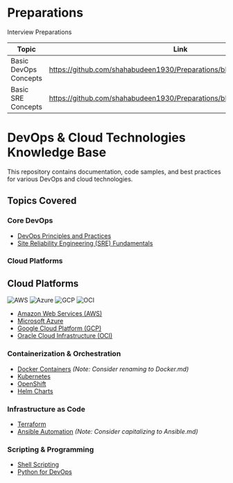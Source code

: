 # Preparations
Interview Preparations

|Topic | Link |
| - | - |
|Basic DevOps Concepts|https://github.com/shahabudeen1930/Preparations/blob/main/BasicDevOps.md|
|Basic SRE Concepts|https://github.com/shahabudeen1930/Preparations/blob/main/BasicSRE.md|


# DevOps & Cloud Technologies Knowledge Base

This repository contains documentation, code samples, and best practices for various DevOps and cloud technologies.

## Topics Covered

### Core DevOps
- [DevOps Principles and Practices](BasicDevOps.md)
- [Site Reliability Engineering (SRE) Fundamentals](BasicSRE.md)

### Cloud Platforms
## Cloud Platforms
![AWS](https://img.shields.io/badge/AWS-%23FF9900.svg?style=for-the-badge&logo=amazon-aws&logoColor=white)
![Azure](https://img.shields.io/badge/azure-%230072C6.svg?style=for-the-badge&logo=microsoftazure&logoColor=white)
![GCP](https://img.shields.io/badge/GoogleCloud-%234285F4.svg?style=for-the-badge&logo=google-cloud&logoColor=white)
![OCI](https://img.shields.io/badge/Oracle%20Cloud-F80000?style=for-the-badge&logo=oracle&logoColor=white)
- [Amazon Web Services (AWS)](AWS.md)
- [Microsoft Azure](Azure.md)
- [Google Cloud Platform (GCP)](GCP.md)
- [Oracle Cloud Infrastructure (OCI)](OCI.md)

### Containerization & Orchestration
- [Docker Containers](Dockers.md) *(Note: Consider renaming to Docker.md)*
- [Kubernetes](Kubernetes.md)
- [OpenShift](openshift.md)
- [Helm Charts](Helm.md)

### Infrastructure as Code
- [Terraform](Terraform.md)
- [Ansible Automation](ansible.md) *(Note: Consider capitalizing to Ansible.md)*

### Scripting & Programming
- [Shell Scripting](ShellScripting.md)
- [Python for DevOps](Python.md)

